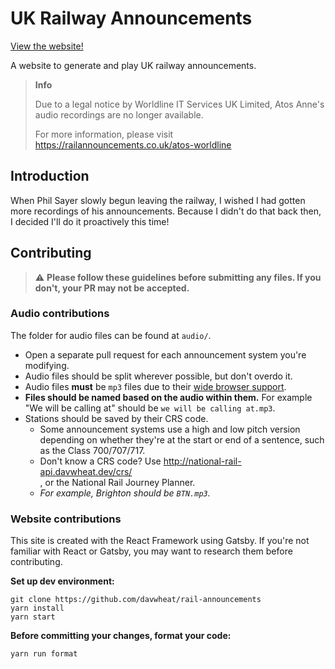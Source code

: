 # UK Railway Announcements

[View the website!](https://railannouncements.co.uk/)

A website to generate and play UK railway announcements.

> **Info**
>
> Due to a legal notice by Worldline IT Services UK Limited, Atos Anne's audio recordings are no longer available.
>
> For more information, please visit https://railannouncements.co.uk/atos-worldline

## Introduction

When Phil Sayer slowly begun leaving the railway, I wished I had gotten more recordings of his announcements. Because I didn't do that back then,
I decided I'll do it proactively this time!

## Contributing

> ⚠️ **Please follow these guidelines before submitting any files. If you don't, your PR may not be accepted.**

### Audio contributions

The folder for audio files can be found at `audio/`.

- Open a separate pull request for each announcement system you're modifying.
- Audio files should be split wherever possible, but don't overdo it.
- Audio files **must** be `mp3` files due to their [wide browser support](https://caniuse.com/mp3).
- **Files should be named based on the audio within them.** For example "We will be calling at" should be `we will be calling at.mp3`.
- Stations should be saved by their CRS code.
  - Some announcement systems use a high and low pitch version depending on whether they're at the start or end of a sentence, such as the Class
    700/707/717.
  - Don't know a CRS code? Use [http://national-rail-api.davwheat.dev/crs/<search term>](http://national-rail-api.davwheat.dev/crs/brighton), or
    the National Rail Journey Planner.
  - _For example, Brighton should be `BTN.mp3`._

### Website contributions

This site is created with the React Framework using Gatsby. If you're not familiar with React or Gatsby, you may want to research them before
contributing.

**Set up dev environment:**

```
git clone https://github.com/davwheat/rail-announcements
yarn install
yarn start
```

**Before committing your changes, format your code:**

```
yarn run format
```
